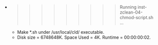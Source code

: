 * >>>>>>>>> Running inst-zclean-04-chmod-script.sh ...
  * Make *.sh under /usr/local/cld/ executable.
  * Disk size = 6748648K. Space Used = 4K. Runtime = 00:00:00:02.
